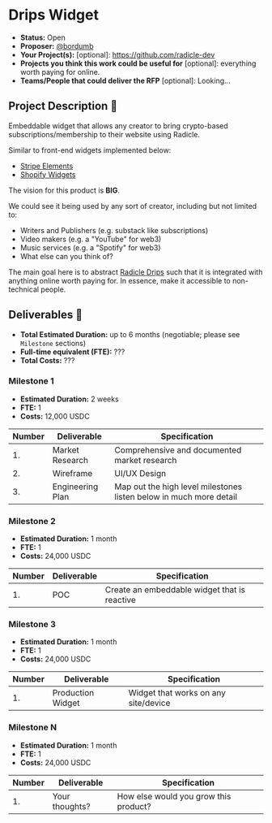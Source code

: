 # Drips Widget

- **Status:** Open 
- **Proposer:** [@bordumb](https://github.com/bordumb)
- **Your Project(s):** [optional]: https://github.com/radicle-dev
- **Projects you think this work could be useful for** [optional]: everything worth paying for online.
- **Teams/People that could deliver the RFP** [optional]: Looking...

## Project Description :page_facing_up:

Embeddable widget that allows any creator to bring crypto-based subscriptions/membership to their website using Radicle.

Similar to front-end widgets implemented below:
* [Stripe Elements](https://stripe.com/en-gb/payments/elements)
* [Shopify Widgets](https://taggbox.com/support/how-to-embed-widget-on-shopify-website/)

The vision for this product is **BIG**.

We could see it being used by any sort of creator, including but not limited to:
* Writers and Publishers (e.g. substack like subscriptions)
* Video makers (e.g. a "YouTube" for web3)
* Music services (e.g. a "Spotify" for web3)
* What else can you think of?

The main goal here is to abstract [Radicle Drips](https://docs.drips.network/docs/whats-a-drip.html) such that it is integrated with anything online worth paying for. In essence, make it accessible to non-technical people.

## Deliverables :nut_and_bolt:

- **Total Estimated Duration:** up to 6 months (negotiable; please see `Milestone` sections)
- **Full-time equivalent (FTE):** ???
- **Total Costs:** ???

### Milestone 1

- **Estimated Duration:** 2 weeks
- **FTE:** 1
- **Costs:** 12,000 USDC

| Number | Deliverable      | Specification                                                      |
|--------|------------------|--------------------------------------------------------------------|
| 1.     | Market Research  | Comprehensive and documented market research                       |
| 2.     | Wireframe        | UI/UX Design                                                       |
| 3.     | Engineering Plan | Map out the high level milestones listen below in much more detail |

### Milestone 2

- **Estimated Duration:** 1 month
- **FTE:** 1
- **Costs:** 24,000 USDC

| Number | Deliverable | Specification                                |
| ------ |-------------|----------------------------------------------|
| 1.     | POC         | Create an embeddable widget that is reactive |

### Milestone 3

- **Estimated Duration:** 1 month
- **FTE:** 1
- **Costs:** 24,000 USDC

| Number | Deliverable       | Specification                        |
| ------ |-------------------|--------------------------------------|
| 1.     | Production Widget | Widget that works on any site/device |

### Milestone N

- **Estimated Duration:** 1 month
- **FTE:** 1
- **Costs:** 24,000 USDC

| Number | Deliverable    | Specification                         |
| ------ |----------------|---------------------------------------|
| 1.     | Your thoughts? | How else would you grow this product? |
